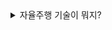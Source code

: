 <details>
    <summary>자율주행 기술이 뭐지?</summary>

### 자율주행 기술이란?

**자율주행 기술(Autonomous Driving Technology)**은 차량이 운전자의 개입 없이 스스로 주변 환경을 인식하고 주행하는 기술을 의미합니다. 센서, 카메라, 레이더, 라이다(LiDAR) 등의 장치를 활용하여 도로 상황을 파악하고, 인공지능(AI) 및 고급 알고리즘을 통해 주행 경로를 결정하며 차량을 안전하게 운행합니다.

---

### 자율주행의 핵심 요소

1. **환경 인식**  
   - 카메라, 레이더, 라이다(LiDAR), 초음파 센서 등을 활용하여 차량 주변의 보행자, 차량, 도로 표지판, 신호 등을 감지함.

2. **위치 파악 및 매핑**  
   - GPS, 정밀지도(HD Map), 관성 센서(IMU)를 이용하여 차량의 현재 위치를 파악하고 경로를 설정함.

3. **주행 판단 및 경로 계획**  
   - 인공지능(AI)과 머신러닝을 이용하여 교통 흐름을 분석하고 최적의 경로를 결정함.

4. **제어 시스템**  
   - 차량의 가속, 감속, 조향(핸들 조작) 등을 제어하여 안전하게 이동함.

---

### 자율주행 기술의 단계 (SAE 기준)

국제자동차공학회(SAE, Society of Automotive Engineers)에서는 자율주행을 **0~5단계**로 구분합니다.

- **레벨 0 (수동 운전)**: 운전자가 모든 조작을 수행함.  
- **레벨 1 (운전자 보조)**: 크루즈 컨트롤, 차선 유지 보조 등 일부 자동화 기능 제공.  
- **레벨 2 (부분 자동화)**: 차량이 가속, 감속, 조향을 수행하지만 운전자가 항상 주의를 기울여야 함. (예: 테슬라 오토파일럿)  
- **레벨 3 (조건부 자동화)**: 특정 조건에서 차량이 스스로 운행 가능하지만, 긴급 상황에서는 운전자가 개입해야 함.  
- **레벨 4 (고도 자동화)**: 특정 환경(예: 도심, 고속도로)에서 차량이 완전 자율주행 가능하며, 운전자의 개입이 필요 없음.  
- **레벨 5 (완전 자동화)**: 모든 도로와 조건에서 인간의 개입 없이 차량이 완전 자율적으로 주행함.  

---

### 자율주행 기술의 장점과 과제

#### ✅ 장점
- **교통사고 감소**: 사람의 실수로 인한 사고를 줄이고 안전한 운행 가능.  
- **교통 효율 향상**: 최적의 경로를 선택하여 교통 체증 감소.  
- **이동 편의성 향상**: 장애인, 노인 등 교통 약자도 쉽게 이동 가능.  

#### ❌ 과제
- **법·제도 정비 필요**: 사고 발생 시 책임 소재 문제 해결 필요.  
- **기술적 한계**: 복잡한 도로 환경에서 완전한 자율주행 구현이 어려움.  
- **보안 문제**: 해킹 등 사이버 보안 위협 발생 가능.  

---

### 결론

자율주행 기술은 미래 모빌리티 산업의 핵심이며, 현재도 지속적으로 발전하고 있습니다. 특히, 레벨 3 이상의 차량이 상용화되면서 법적, 기술적 과제가 해결되면 자율주행이 일상에 자리 잡을 것으로 예상됩니다.

</details>
